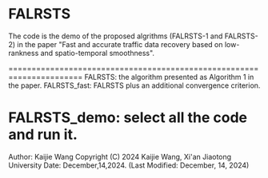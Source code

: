 # FALRSTS
The code is the demo of the proposed algrithms (FALRSTS-1 and FALRSTS-2) in the paper "Fast and accurate traffic data recovery based on low-rankness and spatio-temporal smoothness".

======================================================================
FALRSTS: the algorithm presented as Algorithm 1 in the paper.
FALRSTS_fast: FALRSTS plus an additional convergence criterion.

FALRSTS_demo: select all the code and run it.
======================================================================

Author: Kaijie Wang 
Copyright (C) 2024 Kaijie Wang, Xi'an Jiaotong University
Date: December,14,2024. (Last Modified: December, 14, 2024)
